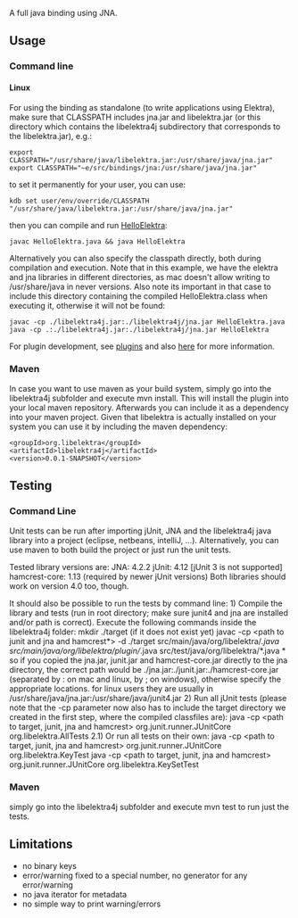 A full java binding using JNA.

## Usage ##

### Command line ###

#### Linux ####
For using the binding as standalone (to write applications using Elektra),
make sure that CLASSPATH includes jna.jar and libelektra.jar (or this directory
which contains the libelektra4j subdirectory that corresponds to the libelektra.jar), e.g.:

    export CLASSPATH="/usr/share/java/libelektra.jar:/usr/share/java/jna.jar"
    export CLASSPATH="~e/src/bindings/jna:/usr/share/java/jna.jar"

to set it permanently for your user, you can use:

    kdb set user/env/override/CLASSPATH "/usr/share/java/libelektra.jar:/usr/share/java/jna.jar"

then you can compile and run [HelloElektra](HelloElektra.java):

    javac HelloElektra.java && java HelloElektra

Alternatively you can also specify the classpath directly, both during compilation and execution.
Note that in this example, we have the elektra and jna libraries in different directories, as mac doesn't allow writing to /usr/share/java in never versions.
Also note its important in that case to include this directory containing the compiled HelloElektra.class when executing it, otherwise it will not be found:

	javac -cp ./libelektra4j.jar:./libelektra4j/jna.jar HelloElektra.java
	java -cp .:./libelektra4j.jar:./libelektra4j/jna.jar HelloElektra

For plugin development, see [plugins](libelektra4j/plugin)
and also [here](/src/plugins/jni) for more information.

### Maven ###

In case you want to use maven as your build system, simply go into the libelektra4j subfolder and execute mvn install.
This will install the plugin into your local maven repository. Afterwards you can include it as a dependency into your maven project.
Given that libelektra is actually installed on your system you can use it by including the maven dependency:

	<groupId>org.libelektra</groupId>
	<artifactId>libelektra4j</artifactId>
	<version>0.0.1-SNAPSHOT</version>

## Testing ##

### Command Line ###

Unit tests can be run after importing jUnit, JNA and the libelektra4j java library into a project (eclipse, netbeans, intelliJ, ...).
Alternatively, you can use maven to both build the project or just run the unit tests.

Tested library versions are:
	JNA: 4.2.2
	jUnit: 4.12 [jUnit 3 is not supported]
	hamcrest-core: 1.13 (required by newer jUnit versions)
	Both libraries should work on version 4.0 too, though.

It should also be possible to run the tests by command line:
	1) Compile the library and tests (run in root directory; make sure junit4 and jna are installed and/or path is correct). Execute the following commands inside the libelektra4j folder:
		mkdir ./target (if it does not exist yet)
		javac -cp <path to junit and jna and hamcrest*> -d ./target src/main/java/org/libelektra/*.java src/main/java/org/libelektra/plugin/*.java src/test/java/org/libelektra/*.java
		* so if you copied the jna.jar, junit.jar and hamcrest-core.jar directly to the jna directory, the correct path would be ./jna.jar:./junit.jar:./hamcrest-core.jar (separated by : on mac and linux, by ; on windows), otherwise specify the appropriate locations.
		for linux users they are usually in /usr/share/java/jna.jar:/usr/share/java/junit4.jar
	2) Run all jUnit tests (please note that the -cp parameter now also has to include the target directory we created in the first step, where the compiled classfiles are):
		java -cp <path to target, junit, jna and hamcrest> org.junit.runner.JUnitCore org.libelektra.AllTests
	2.1) Or run all tests on their own:
		java -cp <path to target, junit, jna and hamcrest> org.junit.runner.JUnitCore org.libelektra.KeyTest
		java -cp <path to target, junit, jna and hamcrest> org.junit.runner.JUnitCore org.libelektra.KeySetTest

### Maven ###

simply go into the libelektra4j subfolder and execute mvn test to run just the tests.

## Limitations ##

- no binary keys
- error/warning fixed to a special number, no generator for any
  error/warning
- no java iterator for metadata
- no simple way to print warning/errors
